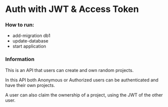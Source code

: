 # Auth with JWT & Access Token

### How to run:
* add-migration db1
* update-database
* start application

### Information
This is an API that users can create and own random projects.

In this API both Anonymous or Authorized users can be authenticated and have their own projects.

A user can also claim the ownership of a project, using the JWT of the other user.